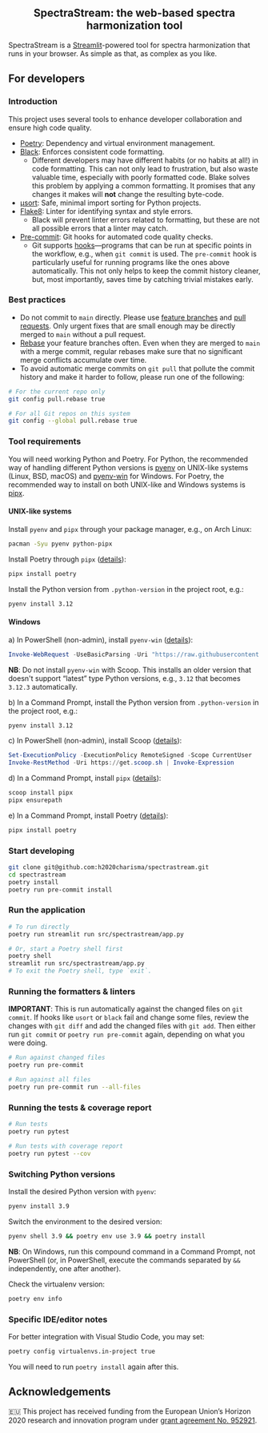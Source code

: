 <h2 align="center">SpectraStream: the web-based spectra harmonization tool</h2>

SpectraStream is a [Streamlit](https://streamlit.io/)-powered tool for spectra harmonization that runs in your browser. As simple as that, as complex as you like.

## For developers

### Introduction

This project uses several tools to enhance developer collaboration and ensure high code quality.

- [Poetry](https://python-poetry.org/): Dependency and virtual environment management.
- [Black](https://github.com/psf/black): Enforces consistent code formatting.
  - Different developers may have different habits (or no habits at all!) in code formatting. This can not only lead to frustration, but also waste valuable time, especially with poorly formatted code. Blake solves this problem by applying a common formatting. It promises that any changes it makes will **not** change the resulting byte-code.
- [µsort](https://github.com/facebook/usort): Safe, minimal import sorting for Python projects.
- [Flake8](https://flake8.pycqa.org/): Linter for identifying syntax and style errors.
  - Black will prevent linter errors related to formatting, but these are not all possible errors that a linter may catch.
- [Pre-commit](https://pre-commit.com/): Git hooks for automated code quality checks.
  - Git supports [hooks](https://git-scm.com/docs/githooks)—programs that can be run at specific points in the workflow, e.g., when `git commit` is used. The `pre-commit` hook is particularly useful for running programs like the ones above automatically. This not only helps to keep the commit history cleaner, but, most importantly, saves time by catching trivial mistakes early.

### Best practices

- Do not commit to `main` directly. Please use [feature branches](https://www.atlassian.com/git/tutorials/comparing-workflows/feature-branch-workflow) and [pull requests](https://help.github.com/articles/about-pull-requests/). Only urgent fixes that are small enough may be directly merged to `main` without a pull request.
- [Rebase](https://git-scm.com/docs/git-rebase) your feature branches often. Even when they are merged to `main` with a merge commit, regular rebases make sure that no significant merge conflicts accumulate over time.
- To avoid automatic merge commits on `git pull` that pollute the commit history and make it harder to follow, please run one of the following:
```sh
# For the current repo only
git config pull.rebase true

# For all Git repos on this system
git config --global pull.rebase true
```

### Tool requirements

You will need working Python and Poetry. For Python, the recommended way of handling different Python versions is [pyenv](https://github.com/pyenv/pyenv) on UNIX-like systems (Linux, BSD, macOS) and [pyenv-win](https://github.com/pyenv-win/pyenv-win) for Windows. For Poetry, the recommended way to install on both UNIX-like and Windows systems is [pipx](https://pipx.pypa.io/).

#### UNIX-like systems

Install `pyenv` and `pipx` through your package manager, e.g., on Arch Linux:

```sh
pacman -Syu pyenv python-pipx
```

Install Poetry through `pipx` ([details](https://python-poetry.org/docs/#installation)):

```sh
pipx install poetry
```

Install the Python version from `.python-version` in the project root, e.g.:

```sh
pyenv install 3.12
```

#### Windows

a) In PowerShell (non-admin), install `pyenv-win` ([details](https://pyenv-win.github.io/pyenv-win/docs/installation.html)):

```powershell
Invoke-WebRequest -UseBasicParsing -Uri "https://raw.githubusercontent.com/pyenv-win/pyenv-win/master/pyenv-win/install-pyenv-win.ps1" -OutFile "./install-pyenv-win.ps1"; &"./install-pyenv-win.ps1"
```

**NB**: Do not install `pyenv-win` with Scoop. This installs an older version that doesn't support “latest” type Python versions, e.g., `3.12` that becomes `3.12.3` automatically.

b) In a Command Prompt, install the Python version from `.python-version` in the project root, e.g.:

```sh
pyenv install 3.12
```

c) In PowerShell (non-admin), install Scoop ([details](https://scoop.sh/)):

```powershell
Set-ExecutionPolicy -ExecutionPolicy RemoteSigned -Scope CurrentUser
Invoke-RestMethod -Uri https://get.scoop.sh | Invoke-Expression
```

d) In a Command Prompt, install `pipx` ([details](https://pipx.pypa.io/stable/installation/)):

```cmd
scoop install pipx
pipx ensurepath
```

e) In a Command Prompt, install Poetry ([details](https://python-poetry.org/docs/#installation)):

```cmd
pipx install poetry
```

### Start developing

```sh
git clone git@github.com:h2020charisma/spectrastream.git
cd spectrastream
poetry install
poetry run pre-commit install
```

### Run the application

```sh
# To run directly
poetry run streamlit run src/spectrastream/app.py

# Or, start a Poetry shell first
poetry shell
streamlit run src/spectrastream/app.py
# To exit the Poetry shell, type `exit`.
```

### Running the formatters & linters

**IMPORTANT**: This is run automatically against the changed files on `git commit`. If hooks like `usort` or `black` fail and change some files, review the changes with `git diff` and add the changed files with `git add`. Then either run `git commit` or `poetry run pre-commit` again, depending on what you were doing.

```sh
# Run against changed files
poetry run pre-commit

# Run against all files
poetry run pre-commit run --all-files
```

### Running the tests & coverage report

```sh
# Run tests
poetry run pytest

# Run tests with coverage report
poetry run pytest --cov
```

### Switching Python versions

Install the desired Python version with `pyenv`:

```sh
pyenv install 3.9
```

Switch the environment to the desired version:

```sh
pyenv shell 3.9 && poetry env use 3.9 && poetry install
```

**NB**: On Windows, run this compound command in a Command Prompt, not PowerShell (or, in PowerShell, execute the commands separated by `&&` independently, one after another).

Check the virtualenv version:

```sh
poetry env info
```

### Specific IDE/editor notes

For better integration with Visual Studio Code, you may set:

```sh
poetry config virtualenvs.in-project true
```

You will need to run `poetry install` again after this.

## Acknowledgements

🇪🇺 This project has received funding from the European Union’s Horizon 2020 research and innovation program under [grant agreement No. 952921](https://cordis.europa.eu/project/id/952921).
